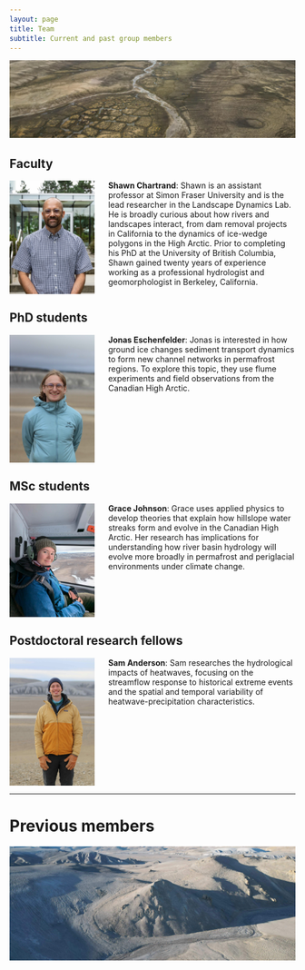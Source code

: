 ```yaml
---
layout: page
title: Team
subtitle: Current and past group members
---
```


<img src="/assets/img/haughton_formation.jpeg" alt="haughton_formation"/> 

## Faculty 

<img src="/assets/img/shawn.png" align="left" width="150px" style="margin-right: 1.5rem"/>
<strong>Shawn Chartrand</strong>: Shawn is an assistant professor at Simon Fraser University and is the lead researcher in the Landscape Dynamics Lab. He is broadly curious about how rivers and landscapes interact, from dam removal projects in California to the dynamics of ice-wedge polygons in the High Arctic. Prior to completing his PhD at the University of British Columbia, Shawn gained twenty years of experience working as a professional hydrologist and geomorphologist in Berkeley, California.
<br clear="left"/>

## PhD students 

<img src="/assets/img/jonas.jpg" align="left" width="150px" style="margin-right: 1.5rem"/>
<strong>Jonas Eschenfelder</strong>: Jonas is interested in how ground ice changes sediment transport dynamics to form new channel networks in permafrost regions. To explore this topic, they use flume experiments and field observations from the Canadian High Arctic.
<br clear="left"/>

## MSc students 

<img src="/assets/img/grace.jpg" align="left" width="150px" style="margin-right: 1.5rem"/>
<strong>Grace Johnson</strong>: Grace uses applied physics to develop theories that explain how hillslope water streaks form and evolve in the Canadian High Arctic. Her research has implications for understanding how river basin hydrology will evolve more broadly in permafrost and periglacial environments under climate change.
<br clear="left"/>

## Postdoctoral research fellows

<img src="/assets/img/sam.jpg" align="left" width="150px" style="margin-right: 1.5rem"/>
<strong>Sam Anderson</strong>: Sam researches the hydrological impacts of heatwaves, focusing on the streamflow response to historical extreme events and the spatial and temporal variability of heatwave-precipitation characteristics.
<br clear="left"/>

___ 
# Previous members

<img src="/assets/img/grace_hill.jpeg" alt="grace_hill"/> 
